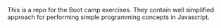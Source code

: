 This is a repo for the Boot camp exercises. They contain well simplified approach for performing simple programming concepts in Javascript.